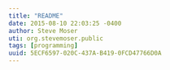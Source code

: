 ```yaml
---
title: "README"
date: 2015-08-10 22:03:25 -0400
author: Steve Moser
uti: org.stevemoser.public
tags: [programming]
uuid: 5ECF6597-020C-437A-B419-0FCD47766D0A
---
```


